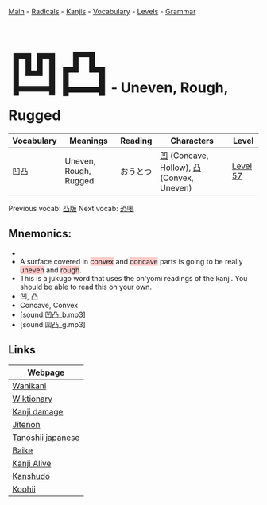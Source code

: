 <style> bigfont {font-size: 100px}</style>
[Main](../README.md) -
[Radicals](../radicals.md) -
[Kanjis](../kanjis.md) -
[Vocabulary](../vocabulary.md) -
[Levels](../levels.md) -
[Grammar](../grammar.md)
# <bigfont> 凹凸</bigfont> - Uneven, Rough, Rugged 

| Vocabulary | Meanings | Reading | Characters | Level |
| --- | --- | --- | --- | --- |
| 凹凸 | Uneven, Rough, Rugged | おうとつ |  [凹](../kanjis/凹.md) (Concave, Hollow), [凸](../kanjis/凸.md) (Convex, Uneven) | [Level 57](../levels/wk_level57.md) |

Previous vocab: [凸版](凸版.md) Next vocab: [恐喝](恐喝.md) 

## Mnemonics:

* 
* A surface covered in <span style="background-color:#ffcccb"> convex</span> and <span style="background-color:#ffcccb"> concave</span> parts is going to be really <span style="background-color:#ffcccb"> uneven</span> and <span style="background-color:#ffcccb"> rough</span>. 
* This is a jukugo word that uses the on'yomi readings of the kanji. You should be able to read this on your own.
* 凹, 凸
* Concave, Convex
* [sound:凹凸_b.mp3]
* [sound:凹凸_g.mp3]


## Links 

| Webpage |
| --- |
| [Wanikani          ](https://www.wanikani.com/kanji/凹凸) |
| [Wiktionary        ](https://en.wiktionary.org/wiki/凹凸) |
| [Kanji damage      ](http://www.kanjidamage.com/kanji/search?utf8=✓&q=凹凸) |
| [Jitenon           ](https://jitenon.com/kanji/凹凸) |
| [Tanoshii japanese ](https://www.tanoshiijapanese.com/dictionary/kanji.cfm?k=凹凸) |
| [Baike             ](https://baike.baidu.com/item/凹凸) |
| [Kanji Alive       ](https://app.kanjialive.com/凹凸) |
| [Kanshudo          ](https://www.kanshudo.com/searchmn?q=凹凸) |
| [Koohii            ](https://kanji.koohii.com/study/kanji/凹凸) |

